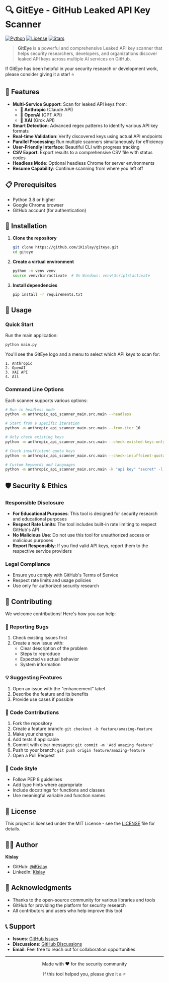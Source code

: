 # 🔍 GitEye - GitHub Leaked API Key Scanner

[![Python](https://img.shields.io/badge/Python-3.8+-blue.svg)](https://www.python.org/downloads/)
[![License](https://img.shields.io/badge/License-MIT-green.svg)](LICENSE)
[![Stars](https://img.shields.io/github/stars/iKislay/giteye?style=social)](https://github.com/iKislay/giteye)

> **GitEye** is a powerful and comprehensive Leaked API key scanner that helps security researchers, developers, and organizations discover leaked API keys across multiple AI services on GitHub.

If GitEye has been helpful in your security research or development work, please consider giving it a star! ⭐

## 🌟 Features

- **Multi-Service Support**: Scan for leaked API keys from:
  - 🤖 **Anthropic** (Claude API)
  - 🧠 **OpenAI** (GPT API)
  - 🚀 **XAI** (Grok API)
- **Smart Detection**: Advanced regex patterns to identify various API key formats
- **Real-time Validation**: Verify discovered keys using actual API endpoints
- **Parallel Processing**: Run multiple scanners simultaneously for efficiency
- **User-Friendly Interface**: Beautiful CLI with progress tracking
- **CSV Export**: Export results to a comprehensive CSV file with status codes
- **Headless Mode**: Optional headless Chrome for server environments
- **Resume Capability**: Continue scanning from where you left off

## 📋 Prerequisites

- Python 3.8 or higher
- Google Chrome browser
- GitHub account (for authentication)

## 🚀 Installation

1. **Clone the repository**
   ```bash
   git clone https://github.com/iKislay/giteye.git
   cd giteye
   ```

2. **Create a virtual environment**
   ```bash
   python -m venv venv
   source venv/bin/activate  # On Windows: venv\Scripts\activate
   ```

3. **Install dependencies**
   ```bash
   pip install -r requirements.txt
   ```

## 🎯 Usage

### Quick Start

Run the main application:
```bash
python main.py
```

You'll see the GitEye logo and a menu to select which API keys to scan for:

```
1. Anthropic
2. OpenAI  
3. XAI API
4. All
```

### Command Line Options

Each scanner supports various options:

```bash
# Run in headless mode
python -m anthropic_api_scanner_main.src.main --headless

# Start from a specific iteration
python -m anthropic_api_scanner_main.src.main --from-iter 10

# Only check existing keys
python -m anthropic_api_scanner_main.src.main --check-existed-keys-only

# Check insufficient quota keys
python -m anthropic_api_scanner_main.src.main --check-insuffcient-quota

# Custom keywords and languages
python -m anthropic_api_scanner_main.src.main -k "api key" "secret" -l "python" "javascript"
```

## 🛡️ Security & Ethics

### Responsible Disclosure
- **For Educational Purposes**: This tool is designed for security research and educational purposes
- **Respect Rate Limits**: The tool includes built-in rate limiting to respect GitHub's API
- **No Malicious Use**: Do not use this tool for unauthorized access or malicious purposes
- **Report Responsibly**: If you find valid API keys, report them to the respective service providers

### Legal Compliance
- Ensure you comply with GitHub's Terms of Service
- Respect rate limits and usage policies
- Use only for authorized security research

## 🤝 Contributing

We welcome contributions! Here's how you can help:

### 🐛 Reporting Bugs
1. Check existing issues first
2. Create a new issue with:
   - Clear description of the problem
   - Steps to reproduce
   - Expected vs actual behavior
   - System information

### 💡 Suggesting Features
1. Open an issue with the "enhancement" label
2. Describe the feature and its benefits
3. Provide use cases if possible

### 🔧 Code Contributions
1. Fork the repository
2. Create a feature branch: `git checkout -b feature/amazing-feature`
3. Make your changes
4. Add tests if applicable
5. Commit with clear messages: `git commit -m 'Add amazing feature'`
6. Push to your branch: `git push origin feature/amazing-feature`
7. Open a Pull Request

### 📝 Code Style
- Follow PEP 8 guidelines
- Add type hints where appropriate
- Include docstrings for functions and classes
- Use meaningful variable and function names

## 📄 License

This project is licensed under the MIT License - see the [LICENSE](LICENSE) file for details.

## 👨‍💻 Author

**Kislay**
- GitHub: [@iKislay](https://github.com/iKislay)
- LinkedIn: [Kislay](https://www.linkedin.com/in/kislayy/)

## 🙏 Acknowledgments

- Thanks to the open-source community for various libraries and tools
- GitHub for providing the platform for security research
- All contributors and users who help improve this tool

## 📞 Support

- **Issues**: [GitHub Issues](https://github.com/iKislay/giteye/issues)
- **Discussions**: [GitHub Discussions](https://github.com/iKislay/giteye/discussions)
- **Email**: Feel free to reach out for collaboration opportunities

---

<div align="center">
  <p>Made with ❤️ for the security community</p>
  <p>If this tool helped you, please give it a ⭐</p>
</div> 